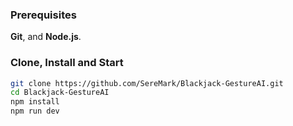 ### Prerequisites
**Git**, and **Node.js**.

### Clone, Install and Start
```bash
git clone https://github.com/SereMark/Blackjack-GestureAI.git
cd Blackjack-GestureAI
npm install
npm run dev
```